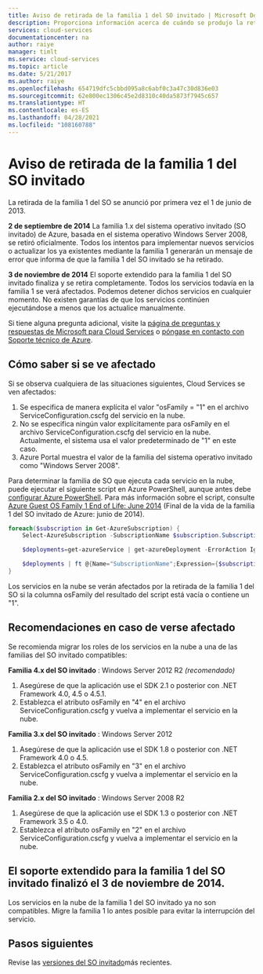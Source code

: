 ```yaml
---
title: Aviso de retirada de la familia 1 del SO invitado | Microsoft Docs
description: Proporciona información acerca de cuándo se produjo la retirada de la familia 1 del SO invitado de Azure y cómo determinar si el usuario se ve afectado.
services: cloud-services
documentationcenter: na
author: raiye
manager: timlt
ms.service: cloud-services
ms.topic: article
ms.date: 5/21/2017
ms.author: raiye
ms.openlocfilehash: 654719dfc5cbbd095a8c6abf0c3a47c30d836e03
ms.sourcegitcommit: 62e800ec1306c45e2d8310c40da5873f7945c657
ms.translationtype: HT
ms.contentlocale: es-ES
ms.lasthandoff: 04/28/2021
ms.locfileid: "108160788"
---
```

# <a name="guest-os-family-1-retirement-notice"></a>Aviso de retirada de la familia 1 del SO invitado

La retirada de la familia 1 del SO se anunció por primera vez el 1 de junio de 2013.

**2 de septiembre de 2014** La familia 1.x del sistema operativo invitado (SO invitado) de Azure, basada en el sistema operativo Windows Server 2008, se retiró oficialmente. Todos los intentos para implementar nuevos servicios o actualizar los ya existentes mediante la familia 1 generarán un mensaje de error que informa de que la familia 1 del SO invitado se ha retirado.

**3 de noviembre de 2014** El soporte extendido para la familia 1 del SO invitado finaliza y se retira completamente. Todos los servicios todavía en la familia 1 se verá afectados. Podemos detener dichos servicios en cualquier momento. No existen garantías de que los servicios continúen ejecutándose a menos que los actualice manualmente.

Si tiene alguna pregunta adicional, visite la [página de preguntas y respuestas de Microsoft para Cloud Services](/answers/topics/azure-cloud-services.html) o [póngase en contacto con Soporte técnico de Azure](https://azure.microsoft.com/support/options/).

## <a name="are-you-affected"></a>Cómo saber si se ve afectado

Si se observa cualquiera de las situaciones siguientes, Cloud Services se ven afectados:

1. Se especifica de manera explícita el valor "osFamily = "1" en el archivo ServiceConfiguration.cscfg del servicio en la nube.
2. No se especifica ningún valor explícitamente para osFamily en el archivo ServiceConfiguration.cscfg del servicio en la nube. Actualmente, el sistema usa el valor predeterminado de "1" en este caso.
3. Azure Portal muestra el valor de la familia del sistema operativo invitado como "Windows Server 2008".

Para determinar la familia de SO que ejecuta cada servicio en la nube, puede ejecutar el siguiente script en Azure PowerShell, aunque antes debe [configurar Azure PowerShell](/powershell/azure/). Para más información sobre el script, consulte [Azure Guest OS Family 1 End of Life: June 2014](/archive/blogs/ryberry/azure-guest-os-family-1-end-of-life-june-2014) (Final de la vida de la familia 1 del SO invitado de Azure: junio de 2014).

```powershell
foreach($subscription in Get-AzureSubscription) {
    Select-AzureSubscription -SubscriptionName $subscription.SubscriptionName

    $deployments=get-azureService | get-azureDeployment -ErrorAction Ignore | where {$_.SdkVersion -NE ""}

    $deployments | ft @{Name="SubscriptionName";Expression={$subscription.SubscriptionName}}, ServiceName, SdkVersion, Slot, @{Name="osFamily";Expression={(select-xml -content $_.configuration -xpath "/ns:ServiceConfiguration/@osFamily" -namespace $namespace).node.value }}, osVersion, Status, URL
}
```

Los servicios en la nube se verán afectados por la retirada de la familia 1 del SO si la columna osFamily del resultado del script está vacía o contiene un "1".

## <a name="recommendations-if-you-are-affected"></a>Recomendaciones en caso de verse afectado

Se recomienda migrar los roles de los servicios en la nube a una de las familias del SO invitado compatibles:

**Familia 4.x del SO invitado** : Windows Server 2012 R2 *(recomendado)*

1. Asegúrese de que la aplicación use el SDK 2.1 o posterior con .NET Framework 4.0, 4.5 o 4.5.1.
2. Establezca el atributo osFamily en "4" en el archivo ServiceConfiguration.cscfg y vuelva a implementar el servicio en la nube.

**Familia 3.x del SO invitado** : Windows Server 2012

1. Asegúrese de que la aplicación use el SDK 1.8 o posterior con .NET Framework 4.0 o 4.5.
2. Establezca el atributo osFamily en "3" en el archivo ServiceConfiguration.cscfg y vuelva a implementar el servicio en la nube.

**Familia 2.x del SO invitado** : Windows Server 2008 R2

1. Asegúrese de que la aplicación use el SDK 1.3 o posterior con .NET Framework 3.5 o 4.0.
2. Establezca el atributo osFamily en "2" en el archivo ServiceConfiguration.cscfg y vuelva a implementar el servicio en la nube.

## <a name="extended-support-for-guest-os-family-1-ended-nov-3-2014"></a>El soporte extendido para la familia 1 del SO invitado finalizó el 3 de noviembre de 2014.

Los servicios en la nube de la familia 1 del SO invitado ya no son compatibles. Migre la familia 1 lo antes posible para evitar la interrupción del servicio.

## <a name="next-steps"></a>Pasos siguientes

Revise las [versiones del SO invitado](cloud-services-guestos-update-matrix.md)más recientes.
